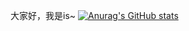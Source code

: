 大家好，我是is~
[![Anurag's GitHub stats](https://github-readme-stats.vercel.app/api?lajiangw=anuraghazra)](https://github.com/anuraghazra/github-readme-stats)
